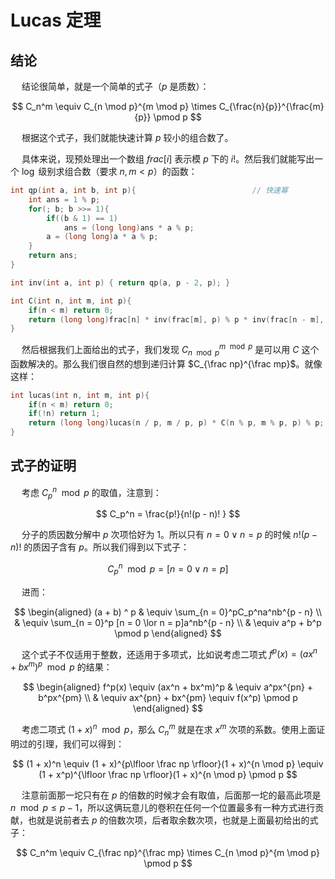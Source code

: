 # Lucas 定理

## 结论

&emsp; 结论很简单，就是一个简单的式子（$p$ 是质数）：

$$ C_n^m \equiv C_{n \mod p}^{m \mod p} \times C_{\frac{n}{p}}^{\frac{m}{p}} \pmod p $$

&emsp; 根据这个式子，我们就能快速计算 $p$ 较小的组合数了。

&emsp; 具体来说，现预处理出一个数组 $frac[i]$ 表示模 $p$ 下的 $i!$。然后我们就能写出一个 $\log$ 级别求组合数（要求 $n, m < p$）的函数：

```cpp
int qp(int a, int b, int p){                          // 快速幂 
    int ans = 1 % p;
    for(; b; b >>= 1){
        if((b & 1) == 1)
            ans = (long long)ans * a % p;
        a = (long long)a * a % p;
    }
    return ans;
}

int inv(int a, int p) { return qp(a, p - 2, p); }                         // 求逆元 (质数就是 x^{p-2}) 

int C(int n, int m, int p){                                               // 正常的组合数 
	if(n < m) return 0;
	return (long long)frac[n] * inv(frac[m], p) % p * inv(frac[n - m], p) % p;
}
```

&emsp; 然后根据我们上面给出的式子，我们发现 $C_{n \mod p}^{m \mod p}$ 是可以用 $C$ 这个函数解决的。那么我们很自然的想到递归计算 $C_{\frac np}^{\frac mp}$。就像这样：

```cpp
int lucas(int n, int m, int p){                                           // lucas 求组合数 
	if(n < m) return 0;
	if(!n) return 1;
	return (long long)lucas(n / p, m / p, p) * C(n % p, m % p, p) % p;
}
```

## 式子的证明

&emsp; 	考虑 $C_p^n \mod p$ 的取值，注意到：

$$ C_p^n = \frac{p!}{n!(p - n)!	} $$

&emsp; 分子的质因数分解中 $p$ 次项恰好为 $1$。所以只有 $n = 0 \lor n = p$ 的时候 $n!(p - n)!$ 的质因子含有 $p$。所以我们得到以下式子：

$$ C_p^n \mod p = [n = 0 \lor n = p] $$

&emsp; 进而：

$$
\begin{aligned}
(a + b) ^ p & \equiv \sum_{n = 0}^pC_p^na^nb^{p - n} \\
& \equiv \sum_{n = 0}^p [n = 0 \lor n = p]a^nb^{p - n} \\
& \equiv a^p + b^p \pmod p
\end{aligned}
$$

&emsp; 这个式子不仅适用于整数，还适用于多项式，比如说考虑二项式 $f^p(x) = (ax^n + bx^m)^p \mod p$ 的结果：

$$
\begin{aligned}
f^p(x) \equiv (ax^n + bx^m)^p & \equiv a^px^{pn} + b^px^{pm} \\
& \equiv ax^{pn} + bx^{pm} \equiv f(x^p) \pmod p
\end{aligned}
$$

&emsp; 考虑二项式 $(1 + x) ^ n \mod p$，那么 $C_n^m$ 就是在求 $x^m$ 次项的系数。使用上面证明过的引理，我们可以得到：

$$ (1 + x)^n \equiv (1 + x)^{p\lfloor \frac np \rfloor}(1 + x)^{n \mod p} \equiv (1 + x^p)^{\lfloor \frac np \rfloor}(1 + x)^{n \mod p} \pmod p $$

&emsp; 注意前面那一坨只有在 $p$ 的倍数的时候才会有取值，后面那一坨的最高此项是 $n \mod p \leq p - 1$，所以这俩玩意儿的卷积在任何一个位置最多有一种方式进行贡献，也就是说前者去 $p$ 的倍数次项，后者取余数次项，也就是上面最初给出的式子：

$$ C_n^m \equiv C_{\frac np}^{\frac mp} \times C_{n \mod p}^{m \mod p} \pmod p $$